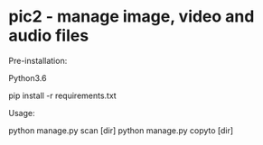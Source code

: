 pic2 - manage image, video and audio files
======

Pre-installation:

Python3.6

pip install -r requirements.txt

Usage:

python manage.py scan [dir]
python manage.py copyto [dir]
